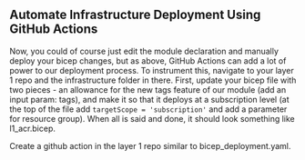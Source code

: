 ## Automate Infrastructure Deployment Using GitHub Actions

Now, you could of course just edit the module declaration and manually deploy your bicep changes, but as above, GitHub Actions can add a lot of power to our deployment process. To instrument this, navigate to your layer 1 repo and the infrastructure folder in there. First, update your bicep file with two pieces - an allowance for the new tags feature of our module (add an input param: tags), and make it so that it deploys at a subscription level (at the top of the file add `targetScope = 'subscription'` and add a parameter for resource group). When all is said and done, it should look something like l1_acr.bicep.

Create a github action in the layer 1 repo similar to bicep_deployment.yaml.
